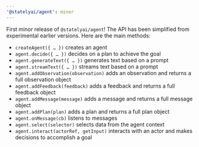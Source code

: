 ```yaml
---
'@statelyai/agent': minor
---
```


First minor release of `@statelyai/agent`! The API has been simplified from experimental earlier versions. Here are the main methods:

- `createAgent({ … })` creates an agent
- `agent.decide({ … })` decides on a plan to achieve the goal
- `agent.generateText({ … })` generates text based on a prompt
- `agent.streamText({ … })` streams text based on a prompt
- `agent.addObservation(observation)` adds an observation and returns a full observation object
- `agent.addFeedback(feedback)` adds a feedback and returns a full feedback object
- `agent.addMessage(message)` adds a message and returns a full message object
- `agent.addPlan(plan)` adds a plan and returns a full plan object
- `agent.onMessage(cb)` listens to messages
- `agent.select(selector)` selects data from the agent context
- `agent.interact(actorRef, getInput)` interacts with an actor and makes decisions to accomplish a goal
